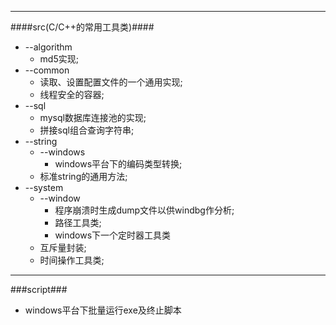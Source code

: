 
****
####src(C/C++的常用工具类)####

* --algorithm  
   * md5实现;
* --common
   * 读取、设置配置文件的一个通用实现;
   * 线程安全的容器;
* --sql
   * mysql数据库连接池的实现;
   * 拼接sql组合查询字符串;
* --string
   * --windows
      * windows平台下的编码类型转换;
   * 标准string的通用方法;
* --system
   * --window
      * 程序崩溃时生成dump文件以供windbg作分析;
      * 路径工具类;
	  * windows下一个定时器工具类
   * 互斥量封装;
   * 时间操作工具类;
***
###script###

* windows平台下批量运行exe及终止脚本
       
      
